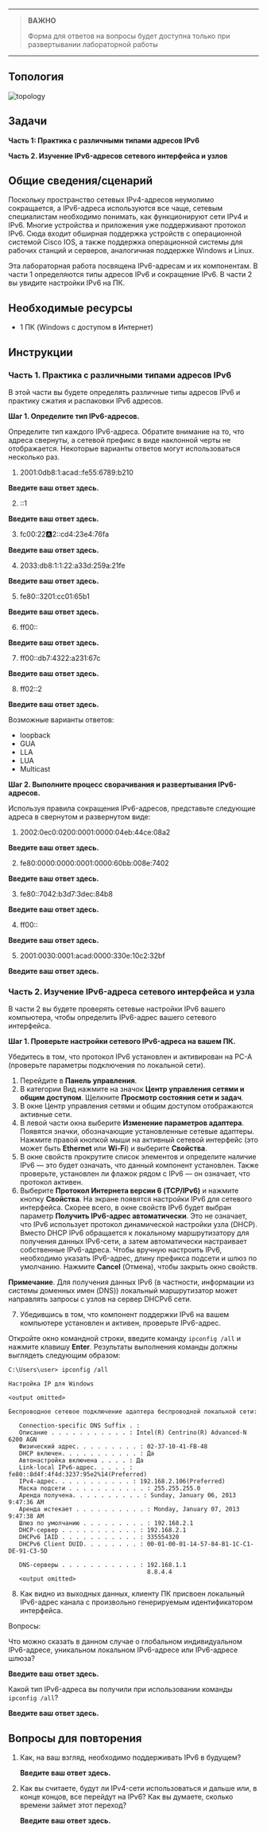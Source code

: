 
---

> **ВАЖНО**
> 
> Форма для ответов на вопросы будет доступна только при развертывании лабораторной работы 

---

## Топология

![topology](./assets/12.7.4-1.png)

## Задачи

**Часть 1: Практика с различными типами адресов IPv6**

**Часть 2. Изучение IPv6-адресов сетевого интерфейса и узлов**

## Общие сведения/сценарий

Поскольку пространство сетевых IPv4-адресов неумолимо сокращается, а IPv6-адреса используются все чаще, сетевым специалистам необходимо понимать, как функционируют сети IPv4 и IPv6. Многие устройства и приложения уже поддерживают протокол IPv6. Сюда входит обширная поддержка устройств с операционной системой Cisco IOS, а также поддержка операционной системы для рабочих станций и серверов, аналогичная поддержке Windows и Linux.

Эта лабораторная работа посвящена IPv6-адресам и их компонентам. В части 1 определяются типы адресов IPv6 и сокращение IPv6. В части 2 вы увидите настройки IPv6 на ПК.

## Необходимые ресурсы

-   1 ПК (Windows с доступом в Интернет)

## Инструкции

### Часть 1. Практика с различными типами адресов IPv6

В этой части вы будете определять различные типы адресов IPv6 и практику сжатия и распаковки IPv6 адресов.

**Шаг 1. Определите тип IPv6-адресов.**

Определите тип каждого IPv6-адреса. Обратите внимание на то, что адреса свернуты, а сетевой префикс в виде наклонной черты не отображается. Некоторые варианты ответов могут использоваться несколько раз.

1.  2001:0db8:1:acad::fe55:6789:b210

   **Введите ваш ответ здесь.**

2.  ::1

   **Введите ваш ответ здесь.**

3.  fc00:22:a:2::cd4:23e4:76fa

   **Введите ваш ответ здесь.**

4.  2033:db8:1:1:22:a33d:259a:21fe

   **Введите ваш ответ здесь.**

5.  fe80::3201:cc01:65b1

   **Введите ваш ответ здесь.**

6.  ff00::

   **Введите ваш ответ здесь.**

7.  ff00::db7:4322:a231:67c

   **Введите ваш ответ здесь.**

8.  ff02::2

   **Введите ваш ответ здесь.**

Возможные варианты ответов:

-   loopback
-   GUA
-   LLA
-   LUA
-   Multicast

**Шаг 2. Выполните процесс сворачивания и развертывания IPv6-адресов.**

Используя правила сокращения IPv6-адресов, представьте следующие адреса в свернутом и развернутом виде:

1.  2002:0ec0:0200:0001:0000:04eb:44ce:08a2

   **Введите ваш ответ здесь.**

2.  fe80:0000:0000:0001:0000:60bb:008e:7402

   **Введите ваш ответ здесь.**

3.  fe80::7042:b3d7:3dec:84b8

   **Введите ваш ответ здесь.**

4.  ff00::

   **Введите ваш ответ здесь.**

5.  2001:0030:0001:acad:0000:330e:10c2:32bf

   **Введите ваш ответ здесь.**

### Часть 2. Изучение IPv6-адреса сетевого интерфейса и узла

В части 2 вы будете проверять сетевые настройки IPv6 вашего компьютера, чтобы определить IPv6-адрес вашего сетевого интерфейса.

**Шаг 1. Проверьте настройки сетевого IPv6-адреса на вашем ПК.**

Убедитесь в том, что протокол IPv6 установлен и активирован на PC-A (проверьте параметры подключения по локальной сети).

1.  Перейдите в **Панель управления**.
2.  В категории Вид нажмите на значок **Центр управления сетями и общим доступом**. Щелкните **Просмотр состояния сети и задач**.
3.  В окне Центр управления сетями и общим доступом отображаются активные сети.
4.  В левой части окна выберите **Изменение параметров адаптера**. Появятся значки, обозначающие установленные сетевые адаптеры. Нажмите правой кнопкой мыши на активный сетевой интерфейс (это может быть **Ethernet** или **Wi-Fi**) и выберите **Свойства**.
5.  В окне свойств прокрутите список элементов и определите наличие IPv6 — это будет означать, что данный компонент установлен. Также проверьте, установлен ли флажок рядом с IPv6 — он означает, что протокол активен.
6.  Выберите **Протокол Интернета версии 6 (TCP/IPv6)** и нажмите кнопку **Свойства**. На экране появятся настройки IPv6 для сетевого интерфейса. Скорее всего, в окне свойств IPv6 будет выбран параметр **Получить IPv6-адрес автоматически**. Это не означает, что IPv6 использует протокол динамической настройки узла (DHCP). Вместо DHCP IPv6 обращается к локальному маршрутизатору для получения данных IPv6-сети, а затем автоматически настраивает собственные IPv6-адреса. Чтобы вручную настроить IPv6, необходимо указать IPv6-адрес, длину префикса подсети и шлюз по умолчанию. Нажмите **Cancel** (Отмена), чтобы закрыть окно свойств.

**Примечание**. Для получения данных IPv6 (в частности, информации из системы доменных имен (DNS)) локальный маршрутизатор может направлять запросы с узлов на сервер DHCPv6 сети.

7.  Убедившись в том, что компонент поддержки IPv6 на вашем компьютере установлен и активен, проверьте IPv6-адрес.

Откройте окно командной строки, введите команду `ipconfig /all` и нажмите клавишу **Enter**. Результаты выполнения команды должны выглядеть следующим образом:

```
C:\Users\user> ipconfig /all

Настройка IP для Windows

<output omitted>

Беспроводное сетевое подключение адаптера беспроводной локальной сети:

   Connection-specific DNS Suffix . :
   Описание . . . . . . . . . . . : Intel(R) Centrino(R) Advanced-N 6200 AGN
   Физический адрес. . . . . . . . . : 02-37-10-41-FB-48
   DHCP включен. . . . . . . . . . . : Да
   Автонастройка включена . . . . : Да
   Link-local IPv6-адрес. . . . . : fe80::8d4f:4f4d:3237:95e2%14(Preferred)
   IPv4-адрес. . . . . . . . . . . : 192.168.2.106(Preferred)
   Маска подсети . . . . . . . . . . . : 255.255.255.0
   Аренда получена. . . . . . . . . . : Sunday, January 06, 2013 9:47:36 AM
   Аренда истекает . . . . . . . . . . : Monday, January 07, 2013 9:47:38 AM
   Шлюз по умолчанию . . . . . . . . . : 192.168.2.1
   DHCP-сервер . . . . . . . . . . . : 192.168.2.1
   DHCPv6 IAID . . . . . . . . . . . : 335554320
   DHCPv6 Client DUID. . . . . . . . : 00-01-00-01-14-57-84-B1-1C-C1-DE-91-C3-5D

   DNS-серверы . . . . . . . . . . . : 192.168.1.1
                                       8.8.4.4
   <output omitted>
```

8.  Как видно из выходных данных, клиенту ПК присвоен локальный IPv6-адрес канала с произвольно генерируемым идентификатором интерфейса.

Вопросы:

   Что можно сказать в данном случае о глобальном индивидуальном IPv6-адресе, уникальном локальном IPv6-адресе или IPv6-адресе шлюза?

   **Введите ваш ответ здесь.**

   Какой тип IPv6-адреса вы получили при использовании команды `ipconfig /all`?

   **Введите ваш ответ здесь.**

## Вопросы для повторения

1. Как, на ваш взгляд, необходимо поддерживать IPv6 в будущем?

   **Введите ваш ответ здесь.**

2. Как вы считаете, будут ли IPv4-сети использоваться и дальше или, в конце концов, все перейдут на IPv6? Как вы думаете, сколько времени займет этот переход?

   **Введите ваш ответ здесь.**
